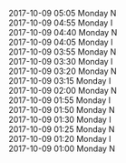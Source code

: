 2017-10-09 05:05 Monday  N  
2017-10-09 04:55 Monday  I  
2017-10-09 04:40 Monday  N  
2017-10-09 04:05 Monday  I  
2017-10-09 03:55 Monday  N  
2017-10-09 03:30 Monday  I  
2017-10-09 03:20 Monday  N  
2017-10-09 03:15 Monday  I  
2017-10-09 02:00 Monday  N  
2017-10-09 01:55 Monday  I  
2017-10-09 01:50 Monday  N  
2017-10-09 01:30 Monday  I  
2017-10-09 01:25 Monday  N  
2017-10-09 01:20 Monday  I  
2017-10-09 01:00 Monday  N  
